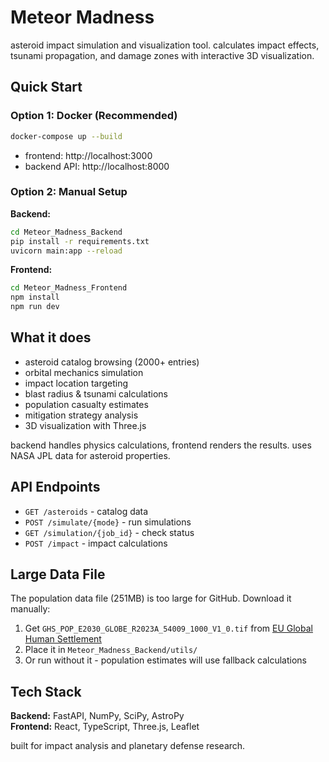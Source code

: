 # Meteor Madness

asteroid impact simulation and visualization tool. calculates impact effects, tsunami propagation, and damage zones with interactive 3D visualization.

## Quick Start

### Option 1: Docker (Recommended)
```bash
docker-compose up --build
```
- frontend: http://localhost:3000
- backend API: http://localhost:8000

### Option 2: Manual Setup

**Backend:**
```bash
cd Meteor_Madness_Backend
pip install -r requirements.txt
uvicorn main:app --reload
```

**Frontend:**
```bash
cd Meteor_Madness_Frontend
npm install
npm run dev
```

## What it does

- asteroid catalog browsing (2000+ entries)
- orbital mechanics simulation
- impact location targeting
- blast radius & tsunami calculations
- population casualty estimates
- mitigation strategy analysis
- 3D visualization with Three.js

backend handles physics calculations, frontend renders the results. uses NASA JPL data for asteroid properties.

## API Endpoints

- `GET /asteroids` - catalog data
- `POST /simulate/{mode}` - run simulations
- `GET /simulation/{job_id}` - check status
- `POST /impact` - impact calculations

## Large Data File

The population data file (251MB) is too large for GitHub. Download it manually:

1. Get `GHS_POP_E2030_GLOBE_R2023A_54009_1000_V1_0.tif` from [EU Global Human Settlement](https://ghsl.jrc.ec.europa.eu/download.php)
2. Place it in `Meteor_Madness_Backend/utils/`
3. Or run without it - population estimates will use fallback calculations

## Tech Stack

**Backend:** FastAPI, NumPy, SciPy, AstroPy  
**Frontend:** React, TypeScript, Three.js, Leaflet

built for impact analysis and planetary defense research.
